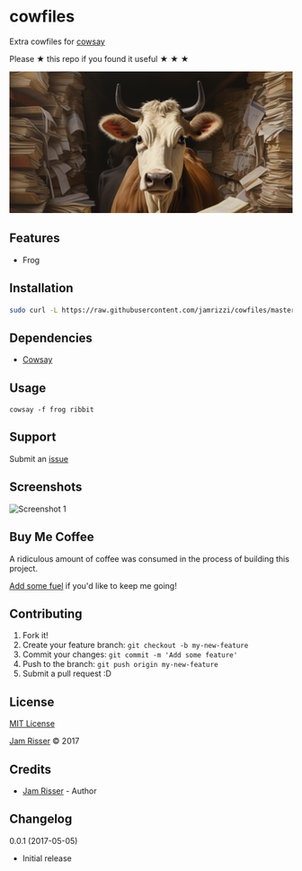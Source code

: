 # cowfiles

Extra cowfiles for [cowsay](https://github.com/piuccio/cowsay)

Please &#9733; this repo if you found it useful &#9733; &#9733; &#9733;

![](assets/cowfiles.png)


## Features
<!------------------------------------------------------->

* Frog


## Installation
<!------------------------------------------------------->

```sh
sudo curl -L https://raw.githubusercontent.com/jamrizzi/cowfiles/master/install.sh | sudo bash
```


## Dependencies
<!------------------------------------------------------->

* [Cowsay](https://github.com/piuccio/cowsay)


## Usage
<!------------------------------------------------------->

```
cowsay -f frog ribbit
```


## Support
<!------------------------------------------------------->

Submit an [issue](https://github.com/jamrizzi/cowfiles/issues/new)


## Screenshots
<!------------------------------------------------------->

![Screenshot 1](https://drive.google.com/uc?export=view&id=1h9irXf1OcfJ-cQWWLr_wXxrAQjguo_ah9g)


## Buy Me Coffee
<!------------------------------------------------------->

A ridiculous amount of coffee was consumed in the process of building this project.

[Add some fuel](https://jamrizzi.com/#!/buy-me-coffee) if you'd like to keep me going!


## Contributing
<!------------------------------------------------------->

1. Fork it!
2. Create your feature branch: `git checkout -b my-new-feature`
3. Commit your changes: `git commit -m 'Add some feature'`
4. Push to the branch: `git push origin my-new-feature`
5. Submit a pull request :D


## License
<!------------------------------------------------------->

[MIT License](https://github.com/jamrizzi/cowfiles/blob/master/LICENSE)

[Jam Risser](https://jamrizzi.com) &copy; 2017


## Credits
<!------------------------------------------------------->

* [Jam Risser](https://jamrizzi.com) - Author


## Changelog
<!------------------------------------------------------->

0.0.1 (2017-05-05)
* Initial release
